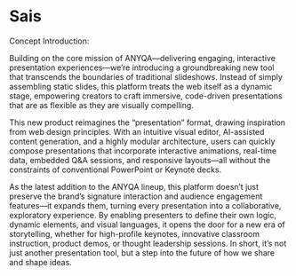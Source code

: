 # Sais

Concept Introduction:

Building on the core mission of ANYQA—delivering engaging, interactive presentation experiences—we’re introducing a groundbreaking new tool that transcends the boundaries of traditional slideshows. Instead of simply assembling static slides, this platform treats the web itself as a dynamic stage, empowering creators to craft immersive, code-driven presentations that are as flexible as they are visually compelling.

This new product reimagines the “presentation” format, drawing inspiration from web design principles. With an intuitive visual editor, AI-assisted content generation, and a highly modular architecture, users can quickly compose presentations that incorporate interactive animations, real-time data, embedded Q&A sessions, and responsive layouts—all without the constraints of conventional PowerPoint or Keynote decks.

As the latest addition to the ANYQA lineup, this platform doesn’t just preserve the brand’s signature interaction and audience engagement features—it expands them, turning every presentation into a collaborative, exploratory experience. By enabling presenters to define their own logic, dynamic elements, and visual languages, it opens the door for a new era of storytelling, whether for high-profile keynotes, innovative classroom instruction, product demos, or thought leadership sessions. In short, it’s not just another presentation tool, but a step into the future of how we share and shape ideas.
